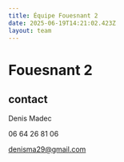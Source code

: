 ```yaml
---
title: Équipe Fouesnant 2
date: 2025-06-19T14:21:02.423Z
layout: team
---
```


# Fouesnant 2



## contact 

Denis Madec

06 64 26 81 06

denisma29@gmail.com

